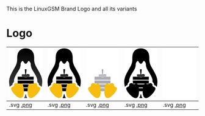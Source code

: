 This is the LinuxGSM Brand Logo and all its variants

# Logo
| ![LinuxGSM_colour_logo](images/brand/colour/LinuxGSM_colour_logo_256.png)  | ![LinuxGSM_colour_black_logo](images/brand/colour_black/LinuxGSM_colour_black_logo_256.png)  | ![LinuxGSM_colour_white_logo](images/brand/colour_white/LinuxGSM_colour_white_logo_256.png)  | ![LinuxGSM_black_logo](images/brand/black/LinuxGSM_black_logo_256.png)  | ![LinuxGSM_white_logo](images/brand/white/LinuxGSM_white_logo_256.png)  |
|---|---|---|---|---|
|.svg [.png](images/brand/colour/LinuxGSM_colour_logo_512.png) |.svg [.png](images/brand/colour_black/LinuxGSM_colour_black_logo_512.png) |.svg [.png](images/brand/colour_white/LinuxGSM_colour_white_logo_512.png) |.svg [.png](images/brand/black/LinuxGSM_black_logo_512.png) |.svg [.png](images/brand/white/LinuxGSM_white_logo_512.png) |




